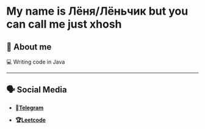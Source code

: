 # My name is Лёня/Лёньчик but you can call me just xhosh

## 🌱 About me

 💻 Writing code in Java

---

## 🗣️ Social Media

- **💩[Telegram](https://t.me/xhosh256)**

- **🏆[Leetcode](https://leetcode.com/u/xhosh256/)**
